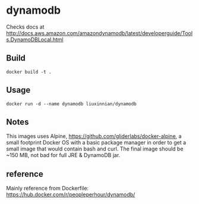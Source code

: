 # dynamodb

Checks docs at http://docs.aws.amazon.com/amazondynamodb/latest/developerguide/Tools.DynamoDBLocal.html

## Build
    docker build -t .
## Usage
    docker run -d --name dynamodb liuxinnian/dynamodb
## Notes
This images uses Alpine, https://github.com/gliderlabs/docker-alpine, a small footprint Docker OS with a basic package manager in order
to get a small image that would contain bash and curl. The final image should be ~150 MB, not bad for full JRE & DynamoDB jar.
## reference
Mainly reference from Dockerfile: https://hub.docker.com/r/peopleperhour/dynamodb/